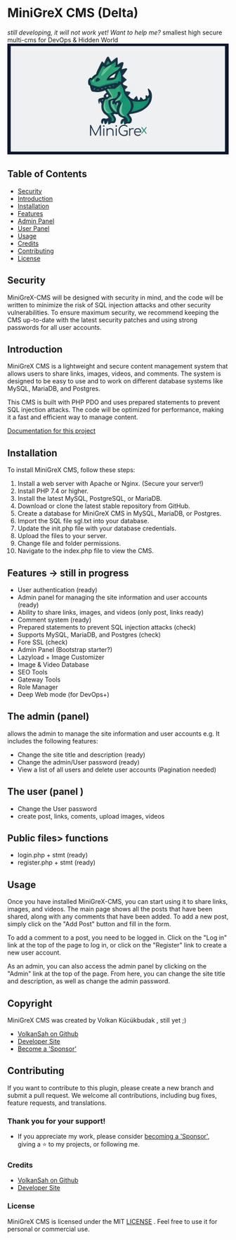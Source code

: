 # MiniGreX CMS (Delta)

*still developing, it will not work yet! Want to help me?* smallest high secure multi-cms for DevOps & Hidden World
![MiniGreX Logo](documentation/header_minigrex.png)

## Table of Contents
- [Security](#security)
- [Introduction](#introduction)
- [Installation](#installation)
- [Features](#features)
- [Admin Panel](#the-admin-panel)
- [User Panel](#the-user-panel)
- [Usage](#usage)
- [Credits](#credits)
- [Contributing](#contributing)
- [License](#license)

## Security
MiniGreX-CMS will be designed with security in mind, and the code will be written to minimize the risk of SQL injection attacks and other security vulnerabilities. To ensure maximum security, we recommend keeping the CMS up-to-date with the latest security patches and using strong passwords for all user accounts.

## Introduction
MiniGreX CMS is a lightweight and secure content management system that allows users to share links, images, videos, and comments. The system is designed to be easy to use and to work on different database systems like MySQL, MariaDB, and Postgres.

This CMS is built with PHP PDO and uses prepared statements to prevent SQL injection attacks. The code will be optimized for performance, making it a fast and efficient way to manage content.

[Documentation for this project](documentation/)

## Installation
To install MiniGreX CMS, follow these steps:

1. Install a web server with Apache or Nginx. (Secure your server!)
2. Install PHP 7.4 or higher.
3. Install the latest MySQL, PostgreSQL, or MariaDB.
4. Download or clone the latest stable repository from GitHub.
5. Create a database for MiniGreX CMS in MySQL, MariaDB, or Postgres.
6. Import the SQL file sgl.txt into your database.
7. Update the init.php file with your database credentials.
8. Upload the files to your server.
9. Change file and folder permissions.
10. Navigate to the index.php file to view the CMS.

## Features -> still in progress
- User authentication (ready)
- Admin panel for managing the site information and user accounts (ready)
- Ability to share links, images, and videos (only post, links ready)
- Comment system (ready)
- Prepared statements to prevent SQL injection attacks (check)
- Supports MySQL, MariaDB, and Postgres (check)
- Fore SSL (check)
- Admin Panel (Bootstrap starter?)
- Lazyload + Image Customizer
- Image & Video Database
- SEO Tools
- Gateway Tools
- Role Manager
- Deep Web mode (for DevOps+)


## The admin (panel)
allows the admin to manage the site information and user accounts e.g. It includes the following features:

- Change the site title and description (ready)
- Change the admin/User password (ready)
- View a list of all users and delete user accounts (Pagination needed)


## The user (panel )
- Change the User password 
- create post, links, coments, upload images, videos

## Public files> functions
- login.php + stmt (ready)
- register.php + stmt (ready)

## Usage
Once you have installed MiniGreX-CMS, you can start using it to share links, images, and videos. The main page shows all the posts that have been shared, along with any comments that have been added. To add a new post, simply click on the "Add Post" button and fill in the form.

To add a comment to a post, you need to be logged in. Click on the "Log in" link at the top of the page to log in, or click on the "Register" link to create a new user account.

As an admin, you can also access the admin panel by clicking on the "Admin" link at the top of the page. From here, you can change the site title and description, as well as change the admin password.

## Copyright
MiniGreX CMS was created by Volkan Kücükbudak , still yet ;)
- [VolkanSah on Github](https://github.com/volkansah)
- [Developer Site](https://volkansah.github.io)
- [Become a 'Sponsor'](https://github.com/sponsors/volkansah)

## Contributing
If you want to contribute to this plugin, please create a new branch and submit a pull request. We welcome all contributions, including bug fixes, feature requests, and translations.

### Thank you for your support!
- If you appreciate my work, please consider [becoming a 'Sponsor'](https://github.com/sponsors/volkansah), giving a :star: to my projects, or following me. 
### Credits
- [VolkanSah on Github](https://github.com/volkansah)
- [Developer Site](https://volkansah.github.io)

### License
MiniGreX CMS is licensed under the MIT [LICENSE](LICENSE) . Feel free to use it for personal or commercial use.


